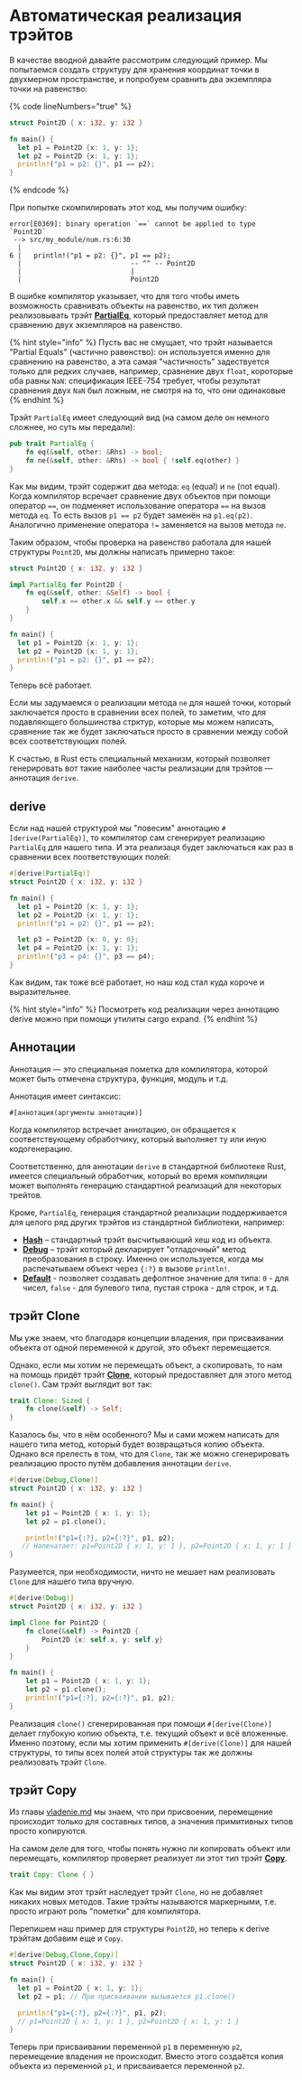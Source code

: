 # Автоматическая реализация трэйтов

В качестве вводной давайте рассмотрим следующий пример. Мы попытаемся создать структуру для хранения координат точки в двухмерном пространстве, и попробуем сравнить два экземпляра точки на равенство:

{% code lineNumbers="true" %}
```rust
struct Point2D { x: i32, y: i32 }

fn main() {
  let p1 = Point2D {x: 1, y: 1};
  let p2 = Point2D {x: 1, y: 1};
  println!("p1 = p2: {}", p1 == p2);
}
```
{% endcode %}

При попытке скомпилировать этот код, мы получим ошибку:

```
error[E0369]: binary operation `==` cannot be applied to type `Point2D`
 --> src/my_module/num.rs:6:30
  |
6 |   println!("p1 = p2: {}", p1 == p2);
  |                           -- ^^ -- Point2D
  |                           |
  |                           Point2D
```

В ошибке компилятор указывает, что для того чтобы иметь возможность сравнивать объекты на равенство, их тип должен реализовывать трэйт [**PartialEq**](https://doc.rust-lang.org/std/cmp/trait.PartialEq.html), который предоставляет метод для сравнению двух экземпляров на равенство.

{% hint style="info" %}
Пусть вас не смущает, что трэйт называется "Partial Equals" (частично равенство): он используется именно для сравнению на равенство, а эта самая "частичность" задествуется только для редких случаев, например, сравнение двух `float`, короторые оба равны `NaN`: спецификация IEEE-754 требует, чтобы результат сравнения двух `NaN` был ложным, не смотря на то, что они одинаковые
{% endhint %}

Трэйт `PartialEq` имеет следующий вид (на самом деле он немного сложнее, но суть мы передали):

```rust
pub trait PartialEq {
    fn eq(&self, other: &Rhs) -> bool;
    fn ne(&self, other: &Rhs) -> bool { !self.eq(other) }
}
```

Как мы видим, трэйт содержит два метода: `eq` (equal) и `ne` (not equal). Когда компилятор всречает сравнение двух объектов при помощи оператор `==`, он подменяет использование оператора `==` на вызов метода `eq`. То есть вызов `p1 == p2` будет заменён на `p1.eq(p2)`. Аналогично применение оператора `!=`  заменяется на вызов метода `ne`.

Таким образом, чтобы проверка на равенство работала для нашей структуры `Point2D`, мы должны написать примерно такое:

```rust
struct Point2D { x: i32, y: i32 }

impl PartialEq for Point2D {
    fn eq(&self, other: &Self) -> bool {
        self.x == other.x && self.y == other.y
    }
}

fn main() {
  let p1 = Point2D {x: 1, y: 1};
  let p2 = Point2D {x: 1, y: 1};
  println!("p1 = p2: {}", p1 == p2);
}
```

Теперь всё работает.

Если мы задумаемся о реализации метода `ne` для нашей точки, который заключается просто в сравнении всех полей, то заметим, что для подавляющего большинства стрктур, которые мы можем написать, сравнение так же будет заключаться просто в сравнении между собой всех соответствующих полей.

К счастью, в Rust есть специальный механизм, который позволяет генерировать вот такие наиболее часты реализации для трэйтов  — аннотация `derive`.

## derive

Если над нашей структурой мы "повесим" аннотацию `#[derive(PartialEq)]`, то компилятор сам сгенерирует реализацию `PartialEq` для нашего типа. И эта реализаця будет заключаться как раз в сравнении всех поответствующих полей:

```rust
#[derive(PartialEq)]
struct Point2D { x: i32, y: i32 }

fn main() {
  let p1 = Point2D {x: 1, y: 1};
  let p2 = Point2D {x: 1, y: 1};
  println!("p1 = p2: {}", p1 == p2);

  let p3 = Point2D {x: 0, y: 0};
  let p4 = Point2D {x: 1, y: 1};
  println!("p3 = p4: {}", p3 == p4);
}
```

Как видим, так тоже всё работает, но наш код стал куда короче и выразительнее.

{% hint style="info" %}
Посмотреть код реализации через аннотацию derive можно при помощи утилиты cargo expand.
{% endhint %}

## Аннотации

Аннотация — это специальная пометка для компилятора, которой может быть отмечена структура, функция, модуль и т.д.

Аннотация имеет синтаксис:

```
#[аннотация(аргументы аннотации)]
```

Когда компилятор встречает аннотацию, он обращается к соответствующему обработчику, который выполняет ту или иную кодогенерацию.

Соответственно, для аннотации `derive` в стандартной библиотеке Rust, имеется специальный обработчик, который во время компиляции может выполнять генерацию стандартной реализаций для некоторых трейтов.

Кроме, `PartialEq`, генерация стандартной реализации поддерживается для целого ряд других трэйтов из стандартной библиотеки, например:

* [**Hash**](https://doc.rust-lang.org/std/hash/trait.Hash.html) – стандартный трэйт высчитывающий хеш код из объекта.
* [**Debug**](https://doc.rust-lang.org/std/fmt/trait.Debug.html) – трэйт который декларирует "отладочный" метод преобразования в строку. Именно он используется, когда мы распечатываем объект через `{:?}` в вызове `println!`.
* [**Default**](https://doc.rust-lang.org/std/default/trait.Default.html) - позволяет создавать дефолтное значение для типа: `0` - для чисел, `false` - для булевого типа, пустая строка - для строк, и т.д.

## трэйт Clone

Мы уже знаем, что благодаря концепции владения, при присваивании объекта от одной переменной к другой, это объект перемещается.

Однако, если мы хотим не перемещать объект, а скопировать, то нам на помощь придёт трэйт [**Clone**](https://doc.rust-lang.org/std/clone/trait.Clone.html), который предоставляет для этого метод `clone()`. Сам трэйт выглядит вот так:

```rust
trait Clone: Sized {
    fn clone(&self) -> Self;
}
```

Казалось бы, что в нём особенного? Мы и сами можем написать для нашего типа метод, который будет возвращаться копию объекта. Однако вся прелесть в том, что для `Clone`, так же можно сгенерировать реализацию просто путём добавления аннотации `derive`.

```rust
#[derive(Debug,Clone)]
struct Point2D { x: i32, y: i32 }

fn main() {
    let p1 = Point2D { x: 1, y: 1};
    let p2 = p1.clone();

    println!("p1={:?}, p2={:?}", p1, p2);
   // Напечатает: p1=Point2D { x: 1, y: 1 }, p2=Point2D { x: 1, y: 1 }
}
```

Разумеется, при необходимости, ничто не мешает нам реализовать `Clone` для нашего типа вручную.

```rust
#[derive(Debug)]
struct Point2D { x: i32, y: i32 }

impl Clone for Point2D {
    fn clone(&self) -> Point2D {
        Point2D {x: self.x, y: self.y}
    }
}

fn main() {
    let p1 = Point2D { x: 1, y: 1};
    let p2 = p1.clone();
    println!("p1={:?}, p2={:?}", p1, p2);
}
```

Реализация `clone()` сгенерированная при помощи `#[derive(Clone)]` делает глубокую копию объекта, т.е. текущий объект и всё вложенные. Именно поэтому, если мы хотим применить `#[derive(Clone)]` для нашей структуры, то типы всех полей этой структуры так же должны реализовать трэйт `Clone`.

## трэйт Copy

Из главы [vladenie.md](vladenie.md "mention") мы знаем, что при присвоении, перемещение происходит только для составных типов, а значения примитивных типов просто копируются.

На самом деле для того, чтобы понять нужно ли копировать объект или перемещать, компилятор проверяет реализует ли этот тип трэйт [**Copy**](https://doc.rust-lang.org/std/marker/trait.Copy.html).&#x20;

```rust
trait Copy: Clone { }
```

Как мы видим этот трэйт наследует трэйт `Clone`, но не добавляет никаких новых методов. Такие трэйты называются маркерными, т.е. просто играют роль "пометки" для компилятора.

Перепишем наш пример для структуры `Point2D`, но теперь к derive трэйтам добавим еще и `Copy`.

```rust
#[derive(Debug,Clone,Copy)]
struct Point2D { x: i32, y: i32 }

fn main() {
  let p1 = Point2D { x: 1, y: 1};
  let p2 = p1; // При присваивании вызывается p1.clone()

  println!("p1={:?}, p2={:?}", p1, p2);
  // p1=Point2D { x: 1, y: 1 }, p2=Point2D { x: 1, y: 1 }
}
```

Теперь при присваивании переменной `p1` в переменную `p2`, перемещение владения не происходит. Вместо этого создаётся копия объекта из переменной `p1`, и присваивается переменной `p2`.
